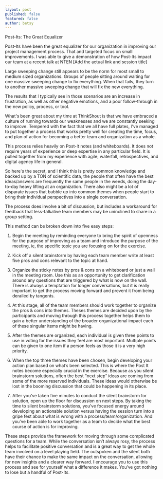 ```yaml
---
layout: post
published: false
featured: false
author: betsy
---
```


Post-Its: The Great Equalizer

Post-Its have been the great equalizer for our organization in improving our project management process. That and targeted focus on small improvements.  I was able to give a demonstration of how Post-Its impact our team at a recent talk at NTEN [Add the actual link and session title]

Large sweeping change still appears to be the norm for most small to medium sized organizations. Groups of people sitting around waiting for one massive sweeping change to fix everything. When that fails, they turn to another massive sweeping change that will fix the new everything.

The results that I typically see in those scenarios are an increase in frustration, as well as other negative emotions, and a poor follow-through in the new policy, process, or tool.

What's been great about my time at ThinkShout is that we have embraced a culture of running towards our weaknesses and we are constantly seeking to improve. Tempered with the fact that we all have full plates, I've managed to put together a process that works pretty well for creating the time, focus, and plan of action for becoming a better team and organization as a whole.

This process relies heavily on Post-It notes (and whiteboards). It does not require years of experience or deep expertise in any particular field. It is pulled together from my experience with agile, waterfall, retrospectives, and digital agency life in general.

So here's the secret, and I think this is pretty common knowledge and backed up by a TON of scientific data, the people that often have the best ideas/answers are frequently the same people in the weeds, doing the day-to-day heavy lifting at an organization. There also might be a lot of disparate issues that bubble up into common themes when people start to bring their individual perspectives into a single conversation.

The process does involve a bit of discussion, but includes a workaround for feedback that less-talkative team members may be uninclined to share in a group setting. 

This method can be broken down into five easy steps:

1. Begin the meeting by reminding everyone to bring the spirit of openness for the purpose of improving as a team and introduce the purpose of the meeting, ie, the specific topic you are focusing on for the exercise.

2. Kick off a silent brainstorm by having each team member write at least five pros and cons relevant to the topic at hand.  

3. Organize the sticky notes by pros & cons on a whiteboard or just a wall in the meeting room.  Use this as an opportunity to get clarification around any questions that are triggered by what is now on the wall.  There is always a temptation for longer conversations, but it is really important to get the process moving forward and prevent it from being derailed by tangents.

4. At this stage, all of the team members should work together to organize the pros & cons into themes.  Theses themes are decided upon by the participants and moving through this process together helps them to gain a better understanding of the broader organizational impact each of these singular items might be having.  
5. After the themes are organized, each individual is given three points to use in voting for the issues they feel are most important.  Multiple points can be given to one item if a person feels as those it is a very high priority. 
 
5. When the top three themes have been chosen, begin developing your action plan based on what’s been selected.  This is where the Post It notes become especially crucial in the exercise.  Because as you silent brainstorm solutions, often the best “next step” ideas are coming from some of the more reserved individuals.  These ideas would otherwise be lost in the booming discussion that could be happening in its place.

6. After you’ve taken five minutes to conduct the silent brainstorm for solution, open up the floor for discussion on next steps.  By taking the time to silent brainstorm solutions, you’ve focused energy around developing an actionable solution versus having the session turn into a gripe fest about what is wrong with a process/team/organization.  And you’ve been able to work together as a team to decide what the best course of action is for improving. 

These steps provide the framework for moving through some complicated questions for a team.  While the conversation isn’t always rosy, the process helps to facilitate positive conversation and is a great way to get the whole team involved on a level playing field. The outspoken and the silent both have their chance to make the same impact on the conversation, allowing for new insights and a clearer way forward. I encourage you to use this process and see for yourself what a difference it makes. You’ve got nothing to lose but a handful of Post-Its.

